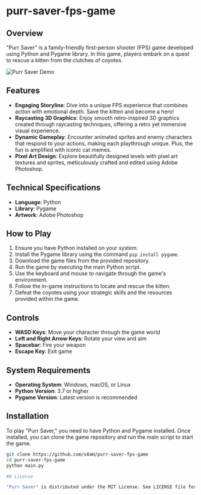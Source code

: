 # purr-saver-fps-game

## Overview

"Purr Saver" is a family-friendly first-person shooter (FPS) game developed using Python and Pygame library. In this game, players embark on a quest to rescue a kitten from the clutches of coyotes. 

![Purr Saver Demo](resources/demo.gif)

## Features

- **Engaging Storyline**: Dive into a unique FPS experience that combines action with emotional depth. Save the kitten and become a hero!
- **Raycasting 3D Graphics**: Enjoy smooth retro-inspired 3D graphics created through raycasting techniques, offering a retro yet immersive visual experience.
- **Dynamic Gameplay**: Encounter animated sprites and enemy characters that respond to your actions, making each playthrough unique. Plus, the fun is amplified with iconic cat memes.
- **Pixel Art Design**: Explore beautifully designed levels with pixel art textures and sprites, meticulously crafted and edited using Adobe Photoshop.

## Technical Specifications

- **Language**: Python
- **Library**: Pygame
- **Artwork**: Adobe Photoshop

## How to Play

1. Ensure you have Python installed on your system.
2. Install the Pygame library using the command `pip install pygame`.
3. Download the game files from the provided repository.
4. Run the game by executing the main Python script.
5. Use the keyboard and mouse to navigate through the game's environment.
6. Follow the in-game instructions to locate and rescue the kitten.
7. Defeat the coyotes using your strategic skills and the resources provided within the game.

## Controls

- **WASD Keys**: Move your character through the game world
- **Left and Right Arrow Keys**: Rotate your view and aim
- **Spacebar**: Fire your weapon
- **Escape Key**: Exit game

## System Requirements

- **Operating System**: Windows, macOS, or Linux
- **Python Version**: 3.7 or higher
- **Pygame Version**: Latest version is recommended

## Installation

To play "Purr Saver," you need to have Python and Pygame installed. Once installed, you can clone the game repository and run the main script to start the game.

```bash
git clone https://github.com/s8aH/purr-saver-fps-game
cd purr-saver-fps-game
python main.py

## License

"Purr Saver" is distributed under the MIT License. See LICENSE file for more details.
